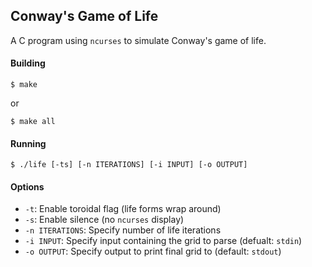 ## Conway's Game of Life

A C program using `ncurses` to simulate Conway's game of life.


#### Building

```
$ make
```

or

```
$ make all
```


#### Running

```
$ ./life [-ts] [-n ITERATIONS] [-i INPUT] [-o OUTPUT]
```


#### Options

- `-t`: Enable toroidal flag (life forms wrap around)
- `-s`: Enable silence (no `ncurses` display)
- `-n ITERATIONS`: Specify number of life iterations
- `-i INPUT`: Specify input containing the grid to parse (defualt: `stdin`)
- `-o OUTPUT`: Specify output to print final grid to (default: `stdout`)
